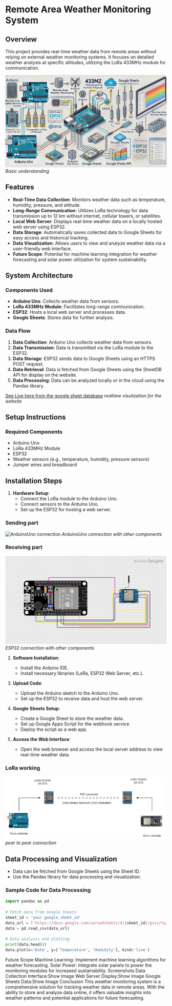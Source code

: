 # Remote Area Weather Monitoring System

## Overview

This project provides real-time weather data from remote areas without relying on external weather monitoring systems. It focuses on detailed weather analysis at specific altitudes, utilizing the LoRa 433MHz module for communication.

![AI Img](AIimg.png)
*Basic understanding*

## Features

- **Real-Time Data Collection**: Monitors weather data such as temperature, humidity, pressure, and altitude.
- **Long-Range Communication**: Utilizes LoRa technology for data transmission up to 12 km without internet, cellular towers, or satellites.
- **Local Web Server**: Displays real-time weather data on a locally hosted web server using ESP32.
- **Data Storage**: Automatically saves collected data to Google Sheets for easy access and historical tracking.
- **Data Visualization**: Allows users to view and analyze weather data via a user-friendly web interface.
- **Future Scope**: Potential for machine learning integration for weather forecasting and solar power utilization for system sustainability.

## System Architecture

### Components Used

- **Arduino Uno**: Collects weather data from sensors.
- **LoRa 433MHz Module**: Facilitates long-range communication.
- **ESP32**: Hosts a local web server and processes data.
- **Google Sheets**: Stores data for further analysis.

### Data Flow

1. **Data Collection**: Arduino Uno collects weather data from sensors.
2. **Data Transmission**: Data is transmitted via the LoRa module to the ESP32.
3. **Data Storage**: ESP32 sends data to Google Sheets using an HTTPS POST request.
4. **Data Retrieval**: Data is fetched from Google Sheets using the SheetDB API for display on the website.
5. **Data Processing**: Data can be analyzed locally or in the cloud using the Pandas library.

[See Live here from the google sheet database](https://final-year-project-website-r4pfuwje3-babanroys-projects.vercel.app/)
*realtime visulization for the website*

## Setup Instructions

### Required Components

- Arduino Uno
- LoRa 433MHz Module
- ESP32
- Weather sensors (e.g., temperature, humidity, pressure sensors)
- Jumper wires and breadboard

## Installation Steps

1. **Hardware Setup**:
   - Connect the LoRa module to the Arduino Uno.
   - Connect sensors to the Arduino Uno.
   - Set up the ESP32 for hosting a web server.

### Sending part
![ArduinoUno connection](ArduinoUnoSender.png)
*ArduinoUno connection with other components*

### Receiving part
![ESP32 connection](ESP32Reciver.png)
*ESP32 connection with other components*

2. **Software Installation**:
   - Install the Arduino IDE.
   - Install necessary libraries (LoRa, ESP32 Web Server, etc.).

3. **Upload Code**:
   - Upload the Arduino sketch to the Arduino Uno.
   - Set up the ESP32 to receive data and host the web server.

4. **Google Sheets Setup**:
   - Create a Google Sheet to store the weather data.
   - Set up Google Apps Script for the webhook service.
   - Deploy the script as a web app.

5. **Access the Web Interface**:
   - Open the web browser and access the local server address to view real-time weather data.

### LoRa working
![Lora connection](pear2pearLora.png)
*pear to pear connection*

## Data Processing and Visualization

- Data can be fetched from Google Sheets using the Sheet ID.
- Use the Pandas library for data processing and visualization.

### Sample Code for Data Processing

```python
import pandas as pd

# Fetch data from Google Sheets
sheet_id = 'your_google_sheet_id'
data_url = f'https://docs.google.com/spreadsheets/d/{sheet_id}/gviz/tq?tqx=out:csv'
data = pd.read_csv(data_url)

# Data analysis and plotting
print(data.head())
data.plot(x='Date', y=['Temperature', 'Humidity'], kind='line')
```

Future Scope
Machine Learning: Implement machine learning algorithms for weather forecasting.
Solar Power: Integrate solar panels to power the monitoring modules for increased sustainability.
Screenshots
Data Collection Interface:Show Image
Web Server Display:Show Image
Google Sheets Data:Show Image
Conclusion
This weather monitoring system is a comprehensive solution for tracking weather data in remote areas. With the ability to store and analyze data online, it offers valuable insights into weather patterns and potential applications for future forecasting.
